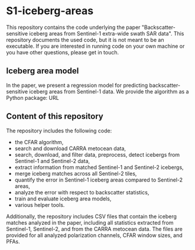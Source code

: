 # S1-iceberg-areas

This repository contains the code underlying the paper "Backscatter-sensitive iceberg areas from Sentinel-1 extra-wide swath SAR data". This repository documents the used code, but it is not meant to be an executable. If you are interested in running code on your own machine or you have other questions, please get in touch.

## Iceberg area model

In the paper, we present a regression model for predicting backscatter-sensitive iceberg areas from Sentinel-1 data. We provide the algorithm as a Python package: URL

## Content of this repository
The repository includes the following code:
- the CFAR algorithm,
- search and download CARRA metocean data,
- search, download, and filter data, preprocess, detect icebergs from Sentinel-1 and Sentinel-2 data,
- extract information from matched Sentinel-1 and Sentinel-2 icebergs,
- merge iceberg matches across all Sentinel-2 tiles,
- quantify the error in Sentinel-1 iceberg areas compared to Sentinel-2 areas,
- analyze the error with respect to backscatter statistics,
- train and evaluate iceberg area models,
- various helper tools.

Additionally, the repository includes CSV files that contain the iceberg matches analyzed in the paper, including all statistics extracted from Sentinel-1, Sentinel-2, and from the CARRA metocean data. The files are provided for all analyzed polarization channels, CFAR window sizes, and PFAs.
